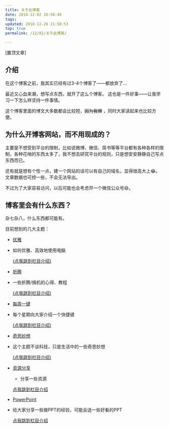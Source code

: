 ```yaml
---
title: 关于此博客
date: 2018-12-02 16:58:49
tags:
updated: 2018-12-26 21:58:53
top: true
permalink: /12/02/关于此博客/

---
```


[置顶文章]

## 介绍

在这个博客之前，我其实已经有过3-4个博客了——都放弃了…

最近又心血来潮，想写点东西，就开了这么个博客。
这也是一件好事——让我学习一下怎么样坚持一件事情。

这个博客里面的博文大多数都会比较短，~~因为我懒~~ ，同时大家读起来也比较方便。

<!--more-->


## 为什么开博客网站，而不用现成的？
主要是不想受到平台的限制，比如说微博、微信、简书等等平台都有各种各样的限制，各种花哨的东西太多了，我不想去研究平台的规则，只是想安安静静自己写点东西而已。

还有就是想有个性一点，建一个网站的话可以有自己的域名，显得很高大上😂。文章数据也可控一些，不会无法导出。

不过为了大家容易访问，以后可能也会考虑开一个微信公众号😄。


## 博客里会有什么东西？
杂七杂八，什么东西都可能有。

目前想到的几大主题：
 * [优雅](https://www.jessexu.me/categories/%E4%BC%98%E9%9B%85/)

  * 如何优雅、高效地使用电脑 

    [(点我跳到栏目介绍)](https://www.jessexu.me/2018/%E5%85%B3%E4%BA%8E%E4%BC%98%E9%9B%85%E6%A0%8F%E7%9B%AE/)

 * [折腾](https://www.jessexu.me/categories/%E6%8A%98%E8%85%BE/)

  * 一些折腾/搞机的心得、教程

    [(点我跳到栏目介绍)](https://www.jessexu.me/2018/%E5%85%B3%E4%BA%8E%E6%8A%98%E8%85%BE%E6%A0%8F%E7%9B%AE/)

 * [每周一键](https://www.jessexu.me/categories/%E6%AF%8F%E5%91%A8%E4%B8%80%E9%94%AE/)

  * 每个星期向大家介绍一个快捷键

    [(点我跳到栏目介绍)](https://www.jessexu.me/2018/%E5%85%B3%E4%BA%8E%E6%AF%8F%E5%91%A8%E4%B8%80%E9%94%AE%E6%A0%8F%E7%9B%AE/)

 * [奇思妙想](https://www.jessexu.me/categories/%E5%A5%87%E6%80%9D%E5%A6%99%E6%83%B3/)

  * 这个主题不谈科技，只是生活中的一些奇思妙想

    [(点我跳到栏目介绍)](https://www.jessexu.me/2019/关于奇思妙想栏目/)

 * [资源分享](https://www.jessexu.me/categories/资源分享/)

    * 分享一些资源

    [点我跳到栏目介绍](https://www.jessexu.me/2019/关于资源分享栏目/)

 * [PowerPoint](https://www.jessexu.me/categories/PowerPoint/)

  * 给大家分享一些做PPT的经验，可能会送一些好看的PPT

    [点我跳到栏目介绍](https://www.jessexu.me/2019/关于PowerPoint栏目/)